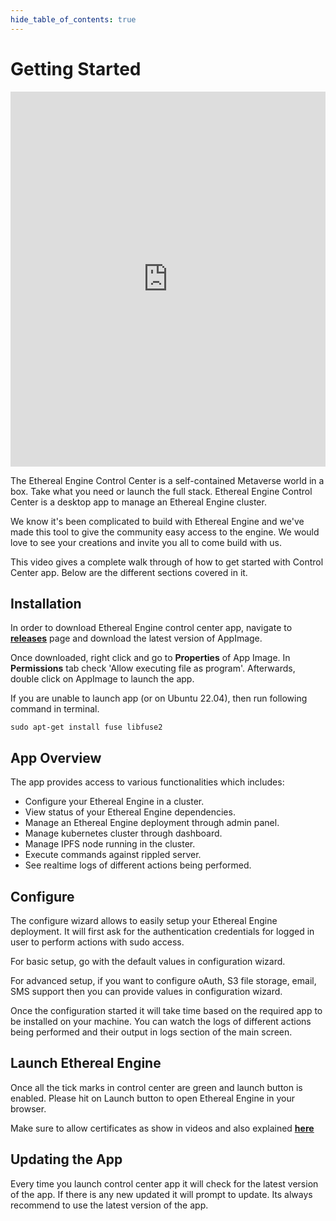 ```yaml
--- 
hide_table_of_contents: true
---
```


# Getting Started

<iframe width="100%" height="600" src="https://www.youtube.com/embed/0sN8755A4Mw?&theme=dark&autohide=2&rel=0" frameborder="0" allow="accelerometer; autoplay; clipboard-write; encrypted-media; gyroscope; picture-in-picture; fullscreen" allowfullscreen></iframe>

The Ethereal Engine Control Center is a self-contained Metaverse world in a box. Take what you need or launch the full stack. Ethereal Engine Control Center is a desktop app to manage an Ethereal Engine cluster.

We know it's been complicated to build with Ethereal Engine and we've made this tool to give the community easy access to the engine. We would love to see your creations and invite you all to come build with us.

This video gives a complete walk through of how to get started with Control Center app. Below are the different sections covered in it.

## Installation

In order to download Ethereal Engine control center app, navigate to **<u>[releases](https://github.com/XRFoundation/XREngine-Control-Center/releases)</u>** page and download the latest version of AppImage.

Once downloaded, right click and go to **Properties** of App Image. In **Permissions** tab check 'Allow executing file as program'. Afterwards, double click on AppImage to launch the app.

If you are unable to launch app (or on Ubuntu 22.04), then run following command in terminal.

```
sudo apt-get install fuse libfuse2
```

## App Overview

The app provides access to various functionalities which includes:

- Configure your Ethereal Engine in a cluster.
- View status of your Ethereal Engine dependencies.
- Manage an Ethereal Engine deployment through admin panel.
- Manage kubernetes cluster through dashboard.
- Manage IPFS node running in the cluster.
- Execute commands against rippled server.
- See realtime logs of different actions being performed.

## Configure

The configure wizard allows to easily setup your Ethereal Engine deployment. It will first ask for the authentication credentials for logged in user to perform actions with sudo access.

For basic setup, go with the default values in configuration wizard.

For advanced setup, if you want to configure oAuth, S3 file storage, email, SMS support then you can provide values in configuration wizard.

Once the configuration started it will take time based on the required app to be installed on your machine. You can watch the logs of different actions being performed and their output in logs section of the main screen.

## Launch Ethereal Engine

Once all the tick marks in control center are green and launch button is enabled. Please hit on Launch button to open Ethereal Engine in your browser.

Make sure to allow certificates as show in videos and also explained **<u>[here](https://xrfoundation.github.io/ethereal-engine-docs/docs/installation/install_troubleshooting#invalid-certificate-errors-in-local-environment)</u>**

## Updating the App

Every time you launch control center app it will check for the latest version of the app. If there is any new updated it will prompt to update. Its always recommend to use the latest version of the app.
